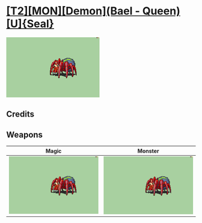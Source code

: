 # [\[T2\]\[MON\]\[Demon\]\(Bael - Queen\)\[U\]{Seal}](./)

<img src="./6.%20Magic%20%7BYera%7D/Magic_000.png" alt="[T2][MON][Demon](Bael - Queen)[U]{Seal} standing" />

## Credits



## Weapons


|Magic |Monster |
|  :---: | :---: |
| <img alt="Magic animation" src="./6.%20Magic%20%7BYera%7D/Magic.gif" /> | <img alt="Monster animation" src="./8.%20Monster/Monster.gif" /> |
